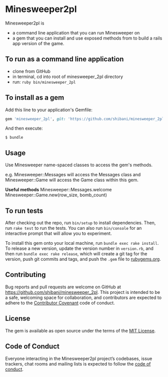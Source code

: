 # Minesweeper2pl

Minesweeper2pl is
- a command line application that you can run Minesweeper on
- a gem that you can install and use exposed methods from to build a rails app version of the game.

## To run as a command line application

- clone from GitHub
- in terminal, cd into root of minesweeper_2pl directory
- run: `ruby bin/minesweeper_2pl`

## To install as a gem

Add this line to your application's Gemfile:

```ruby
gem 'minesweeper_2pl', git: 'https://github.com/shibani/minesweeper_2pl', branch:'master'
```

And then execute:

    $ bundle

## Usage

Use Minesweeper name-spaced classes to access the gem's methods.

e.g. Minesweeper::Messages will access the Messages class
and Minesweeper::Game will access the Game class within this gem.

**Useful methods**
Minesweeper::Messages.welcome
Minesweeper::Game.new(row_size, bomb_count)

## To run tests

After checking out the repo, run `bin/setup` to install dependencies. Then, run `rake test` to run the tests. You can also run `bin/console` for an interactive prompt that will allow you to experiment.

To install this gem onto your local machine, run `bundle exec rake install`. To release a new version, update the version number in `version.rb`, and then run `bundle exec rake release`, which will create a git tag for the version, push git commits and tags, and push the `.gem` file to [rubygems.org](https://rubygems.org).

## Contributing

Bug reports and pull requests are welcome on GitHub at https://github.com/shibani/minesweeper_2pl. This project is intended to be a safe, welcoming space for collaboration, and contributors are expected to adhere to the [Contributor Covenant](http://contributor-covenant.org) code of conduct.

## License

The gem is available as open source under the terms of the [MIT License](https://opensource.org/licenses/MIT).

## Code of Conduct

Everyone interacting in the Minesweeper2pl project’s codebases, issue trackers, chat rooms and mailing lists is expected to follow the [code of conduct](https://github.com/shibani/minesweeper_2pl/blob/master/CODE_OF_CONDUCT.md).
